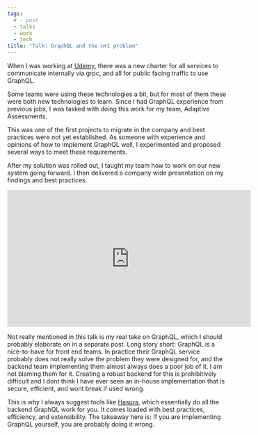 ```yaml
---
tags:
  # - post
  - talks
  - work
  - tech
title: "Talk: GraphQL and the n+1 problem"
---
```

When I was working at [Udemy](https://www.udemy.com/), there was a new charter for all services to communicate internally via grpc, and all for public facing traffic to use GraphQL.

Some teams were using these technologies a bit, but for most of them these were both new technologies to learn. Since I had GraphQL experience from previous jobs, I was tasked with doing this work for my team, Adaptive Assessments.

This was one of the first projects to migrate in the company and best practices were not yet established. As someone with experience and opinions of how to implement GraphQL well, I experimented and proposed several ways to meet these requirements.

After my solution was rolled out, I taught my team how to work on our new system going forward. I then delivered a company wide presentation on my findings and best practices.

<div class="youtube-video">
  <iframe width="560" height="315" src="https://www.youtube.com/embed/LE6tHglPPXk?si=PVUpuJDZWnFSb5ps" title="YouTube video player" frameborder="0" allow="accelerometer; autoplay; clipboard-write; encrypted-media; gyroscope; picture-in-picture; web-share" referrerpolicy="strict-origin-when-cross-origin" allowfullscreen></iframe>
</div>


Not really mentioned in this talk is my real take on GraphQL, which I should probably elaborate on in a separate post. Long story short: GraphQL is a nice-to-have for front end teams. In practice their GraphQL service probably does not really solve the problem they were designed for, and the backend team implementing them almost always does a poor job of it. I am not blaming them for it. Creating a robust backend for this is prohibitively difficult and I dont think I have ever seen an in-house implementation that is secure, efficient, and wont break if used wrong.

This is why I always suggest tools like [Hasura](https://hasura.io/), which essentially do all the backend GraphQL work for you. It comes loaded with best practices, efficiency, and extensibility. The takeaway here is: If you are implementing GraphQL yourself, you are probably doing it wrong.
